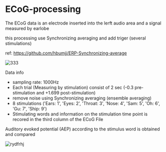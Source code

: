 # ECoG-processing


The ECoG data is an electrode inserted into the lerft audio area and a signal measured by earlobe 

this processing use Synchronizing averaging and add triger (several stimulations) 

ref: https://github.com/hbumjj/ERP-Synchronizing-average

![333](https://user-images.githubusercontent.com/95017140/152637019-1d0f9c2f-f751-4ffd-a6d1-7a89c332101a.jpg)


Data info

- sampling rate: 1000Hz
- Each trial (Measuring by stimulation) consist of 2 sec (-0.3 pre-stimulation and +1.699 post-stimulation)
- remove noise using Synchronizing averaging (ensemble averaging)
- 8 stimulations ('Ears: 1', 'Eyes: 2', 'Throat: 3', 'Nose: 4', 'Sam: 5', 'Oh: 6', 'Gu: 7', 'Ship: 9')
- Stimulating words and information on the stimulation time point is recored in the third column of the ECoG File 


Auditory evoked potential (AEP) according to the stimulus word is obtained and compared 

![rydfrhj](https://user-images.githubusercontent.com/95017140/152637104-dae04951-1e92-45cd-9890-cc00f282ca36.png)

